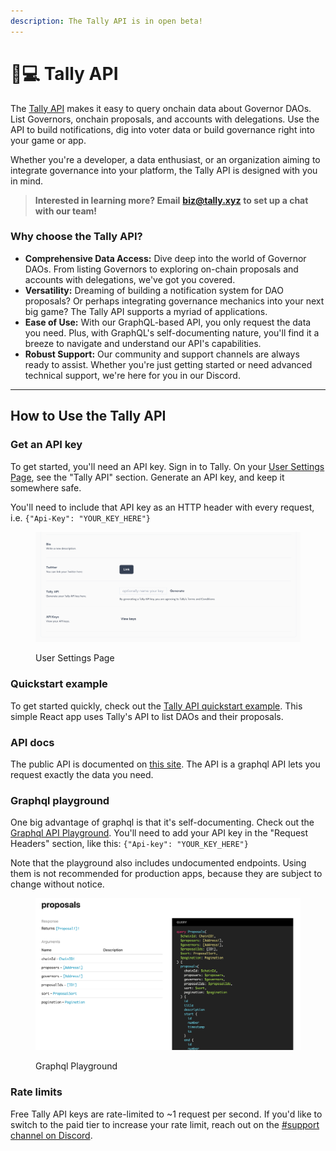 ```yaml
---
description: The Tally API is in open beta!
---
```


# 👩💻 Tally API

The [Tally API](https://apidocs.tally.xyz/) makes it easy to query onchain data about Governor DAOs. List Governors, onchain proposals, and accounts with delegations. Use the API to build notifications, dig into voter data or build governance right into your game or app.

Whether you're a developer, a data enthusiast, or an organization aiming to integrate governance into your platform, the Tally API is designed with you in mind.

> **Interested in learning more? Email** [**biz@tally.xyz**](mailto:biz@tally.xyz) **to set up a chat with our team!**

### Why choose the Tally API?

* **Comprehensive Data Access:** Dive deep into the world of Governor DAOs. From listing Governors to exploring on-chain proposals and accounts with delegations, we've got you covered.&#x20;
* **Versatility:** Dreaming of building a notification system for DAO proposals? Or perhaps integrating governance mechanics into your next big game? The Tally API supports a myriad of applications.&#x20;
* **Ease of Use:** With our GraphQL-based API, you only request the data you need. Plus, with GraphQL's self-documenting nature, you'll find it a breeze to navigate and understand our API's capabilities.&#x20;
* **Robust Support:** Our community and support channels are always ready to assist. Whether you're just getting started or need advanced technical support, we're here for you in our Discord.

***

## How to Use the Tally API

### Get an API key

To get started, you'll need an API key. Sign in to Tally. On your [User Settings Page](https://www.tally.xyz/user/settings), see the "Tally API" section. Generate an API key, and keep it somewhere safe.

You'll need to include that API key as an HTTP header with every request, i.e. `{"Api-Key": "YOUR_KEY_HERE"}`&#x20;

<figure><img src="../.gitbook/assets/image (1) (1).png" alt=""><figcaption><p>User Settings Page</p></figcaption></figure>

### Quickstart example

To get started quickly, check out the [Tally API quickstart example](https://github.com/withtally/tally-api-quickstart). This simple React app uses Tally's API to list DAOs and their proposals.

### API docs

The public API is documented on [this site](https://apidocs.tally.xyz/). The API is a graphql API lets you request exactly the data you need.

### Graphql playground

One big advantage of graphql is that it's self-documenting. Check out the [Graphql API Playground](https://api.tally.xyz/playground). You'll need to add your API key in the "Request Headers" section, like this: `{"Api-key": "YOUR_KEY_HERE"}`&#x20;

Note that the playground also includes undocumented endpoints. Using them is not recommended for production apps, because they are subject to change without notice.

<figure><img src="../.gitbook/assets/image (1) (1) (1).png" alt=""><figcaption><p>Graphql Playground</p></figcaption></figure>

### Rate limits

Free Tally API keys are rate-limited to \~1 request per second. If you'd like to switch to the paid tier to increase your rate limit, reach out on the [#support channel on Discord](https://discord.com/invite/sCGnpWH3m4).

